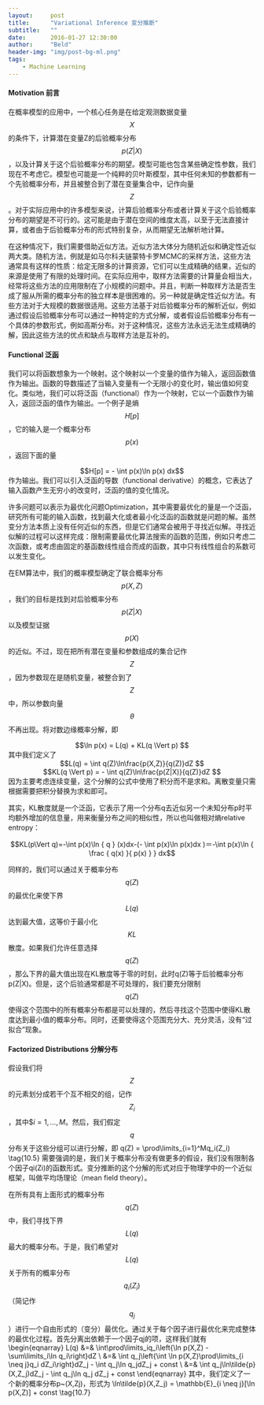 ```yaml
---
layout:     post
title:      "Variational Inference 变分推断"
subtitle:   ""
date:       2016-01-27 12:30:00
author:     "Beld"
header-img: "img/post-bg-ml.png"
tags:
    - Machine Learning
---
```


#### Motivation 前言
在概率模型的应用中，一个核心任务是在给定观测数据变量$$X$$的条件下，计算潜在变量Z的后验概率分布$$p(Z|X)$$，以及计算关于这个后验概率分布的期望。模型可能也包含某些确定性参数，我们现在不考虑它。模型也可能是一个纯粹的贝叶斯模型，其中任何未知的参数都有一个先验概率分布，并且被整合到了潜在变量集合中，记作向量$$Z$$。对于实际应用中的许多模型来说，计算后验概率分布或者计算关于这个后验概率分布的期望是不可行的。这可能是由于潜在空间的维度太高，以至于无法直接计算，或者由于后验概率分布的形式特别复杂，从而期望无法解析地计算。

在这种情况下，我们需要借助近似方法。近似方法大体分为随机近似和确定性近似两大类。随机方法，例就是如马尔科夫链蒙特卡罗MCMC的采样方法，这些方法通常具有这样的性质：给定无限多的计算资源，它们可以生成精确的结果，近似的来源是使用了有限的处理时间。在实际应用中，取样方法需要的计算量会相当大，经常将这些方法的应用限制在了小规模的问题中。并且，判断一种取样方法是否生成了服从所需的概率分布的独立样本是很困难的。另一种就是确定性近似方法。有些方法对于大规模的数据很适用。这些方法基于对后验概率分布的解析近似，例如通过假设后验概率分布可以通过一种特定的方式分解，或者假设后验概率分布有一个具体的参数形式，例如高斯分布。对于这种情况，这些方法永远无法生成精确的解，因此这些方法的优点和缺点与取样方法是互补的。

#### Functional 泛函
我们可以将函数想象为一个映射。这个映射以一个变量的值作为输入，返回函数值作为输出。函数的导数描述了当输入变量有一个无限小的变化时，输出值如何变化。类似地，我们可以将泛函（functional）作为一个映射，它以一个函数作为输入，返回泛函的值作为输出。一个例子是熵$$H[p]$$，它的输入是一个概率分布$$p(x)$$，返回下面的量
<center>$$H[p] = - \int p(x)\ln p(x) dx$$</center>
作为输出。我们可以引入泛函的导数（functional derivative）的概念，它表达了输入函数产生无穷小的改变时，泛函的值的变化情况。

许多问题可以表示为最优化问题Optimization，其中需要最优化的量是一个泛函，研究所有可能的输入函数，找到最大化或者最小化泛函的函数就是问题的解。虽然变分方法本质上没有任何近似的东西，但是它们通常会被用于寻找近似解。寻找近似解的过程可以这样完成：限制需要最优化算法搜索的函数的范围，例如只考虑二次函数，或考虑由固定的基函数线性组合而成的函数，其中只有线性组合的系数可以发生变化。

在EM算法中，我们的概率模型确定了联合概率分布$$p(X,Z)$$，我们的目标是找到对后验概率分布$$p(Z|X)$$以及模型证据$$p(X)$$的近似。不过，现在把所有潜在变量和参数组成的集合记作$$Z$$，因为参数现在是随机变量，被整合到了$$Z$$中，所以参数向量$$θ$$不再出现。将对数边缘概率分解，即
<center>$$\ln p(x) = L(q) + KL(q \Vert p) $$</center>
其中我们定义了
<center>$$L(q) = \int q(Z)\ln\frac{p(X,Z)}{q(Z)}dZ $$</center>
<center>$$KL(q \Vert p) = - \int q(Z)\ln\frac{p(Z|X)}{q(Z)}dZ $$</center>
因为主要考虑连续变量，这个分解的公式中使用了积分而不是求和。离散变量只需根据需要把积分替换为求和即可。

其实，KL散度就是一个泛函，它表示了用一个分布q去近似另一个未知分布p时平均额外增加的信息量，用来衡量分布之间的相似性，所以也叫做相对熵relative entropy：
<center>$$KL(p\Vert q)=-\int  p(x)\ln { q } (x)dx-(- \int p(x)\ln p(x)dx )＝-\int  p(x)\ln { \frac { q(x) }{ p(x) }  } dx$$</center>

同样的，我们可以通过关于概率分布$$q(Z)$$的最优化来使下界$$L(q)$$达到最大值，这等价于最小化$$KL$$散度。如果我们允许任意选择$$q(Z)$$，那么下界的最大值出现在KL散度等于零的时刻，此时q(Z)等于后验概率分布p(Z|X)。但是，这个后验通常都是不可处理的，我们要充分限制$$q(Z)$$使得这个范围中的所有概率分布都是可以处理的，然后寻找这个范围中使得KL散度达到最小值的概率分布。同时，还要使得这个范围充分大、充分灵活，没有“过拟合”现象。

#### Factorized Distributions 分解分布
假设我们将$$Z$$的元素划分成若干个互不相交的组，记作$$Z_i$$，其中$$i=1,...,M$。然后，我们假定$$q$$分布关于这些分组可以进行分解，即
q(Z) = \prod\limits_{i=1}^Mq_i(Z_i) \tag{10.5}
需要强调的是，我们关于概率分布没有做更多的假设，我们没有限制各个因子qi(Zi)的函数形式。变分推断的这个分解的形式对应于物理学中的一个近似框架，叫做平均场理论（mean field theory）。

在所有具有上面形式的概率分布$$q(Z)$$中，我们寻找下界$$L(q)$$最大的概率分布。于是，我们希望对$$L(q)$$关于所有的概率分布$$q_i(Z_i)$$（简记作$$q_j$$）进行一个自由形式的（变分）最优化。通过关于每个因子进行最优化来完成整体的最优化过程。首先分离出依赖于一个因子qj的项，这样我们就有
\begin{eqnarray}
L(q) &=& \int\prod\limits_iq_i\left\{\ln p(X,Z) - \sum\limits_i\ln q_i\right\}dZ \\
&=& \int q_j\left\{\int \ln p(X,Z)\prod\limits_{i \neq j}q_i dZ_i\right\}dZ_j - \int q_j\ln q_jdZ_j + const \\
&=& \int q_j\ln\tilde{p}(X,Z_j)dZ_j - \int q_j\ln q_j dZ_j + const
\end{eqnarray}
其中，我们定义了一个新的概率分布p~(X,Zj)，形式为
\ln\tilde{p}(X,Z_j) = \mathbb{E}_{i \neq j}[\ln p(X,Z)] + const \tag{10.7}

